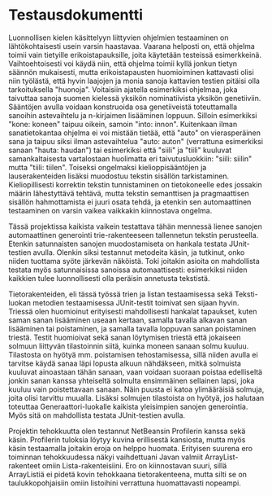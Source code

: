 # Testausdokumentti

Luonnollisen kielen käsittelyyn liittyvien ohjelmien testaaminen on lähtökohtaisesti usein varsin haastavaa. Vaarana helposti on, että ohjelma toimii vain tietyille erikoistapauksille, joita käytetään testeissä esimerkkeinä. Vaihtoehtoisesti voi käydä niin, että ohjelma toimii kyllä jonkun tietyn säännön mukaisesti, mutta erikoistapausten huomioiminen kattavasti olisi niin työlästä, että hyvin laajojen ja monia sanoja kattavien testien pitäisi olla tarkoituksella "huonoja". Voitaisiin ajatella esimerkiksi ohjelmaa, joka taivuttaa sanoja suomen kielessä yksikön nominatiivista yksikön genetiiviin. Sääntöjen avulla voidaan konstruoida osa genetiiveistä toteuttamalla sanoihin astevaihtelu ja n-kirjaimen lisääminen loppuun. Silloin esimerkiksi "kone: koneen" taipuu oikein, samoin "into: innon". Kuitenkaan ilman sanatietokantaa ohjelma ei voi mistään tietää, että "auto" on vierasperäinen sana ja taipuu siksi ilman astevaihtelua "auto: auton" (verrattuna esimerkiksi sanaan "hauta: haudan") tai esimerkiksi että "siili" ja "tiili" kuuluvat samankaltaisesta vartalostaan huolimatta eri taivutusluokkiin: "siili: siilin" mutta "tiili: tiilen". Toiseksi ongelmaksi kielioppisääntöjen ja lauserakenteiden lisäksi muodostuu tekstin sisällön tarkistaminen. Kieliopillisesti korrektin tekstin tunnistaminen on tietokoneelle edes jossakin määrin lähestyttävä tehtävä, mutta tekstin semanttisen ja pragmaattisen sisällön hahmottamista ei juuri osata tehdä, ja etenkin sen automaattinen testaaminen on varsin vaikea vaikkakin kiinnostava ongelma.

Tässä projektissa kaikista vaikein testattava tähän mennessä lienee sanojen automaattinen generointi trie-rakenteeseen tallennetun tekstin perusteella. Etenkin satunnaisten sanojen muodostamiseta on hankala testata JUnit-testien avulla. Olenkin siksi testannut metodeita käsin, ja tutkinut, onko niiden tuottama syöte järkevän näköistä. Toki joitakin asioita on mahdollista testata myös satunnaisissa sanoissa automaattisesti: esimerkiksi niiden kaikkien tulee luonnollisesti olla peräisin annetusta tekstistä.

Tietorakenteiden, eli tässä työssä trien ja listan testaamisessa sekä Teksti-luokan metodien testaamisessa JUnit-testit toimivat sen sijaan hyvin. Triessä olen huomioinut erityisesti mahdollisesti hankalat tapaukset, kuten saman sanan lisääminen useaan kertaan, samalla tavalla alkavan sanan lisääminen tai poistaminen, ja samalla tavalla loppuvan sanan poistaminen triestä. Testit huomioivat sekä sanan löytymisen triestä että jokaiseen solmuun liittyvän tilastoinnin siitä, kuinka moneen sanaan solmu kuuluu. Tilastosta on hyötyä mm. poistamisen tehostamisessa, sillä niiden avulla ei tarvitse käydä sanaa läpi lopusta alkuun nähdäkseen, mitkä solmuista kuuluvat ainoastaan tähän sanaan, vaan voidaan suoraan poistaa edelliseltä jonkin sanan kanssa yhteiseltä solmulta ensimmäinen sellainen lapsi, joka kuuluu vain poistettavaan sanaan. Näin puusta ei katoa ylimääräisiä solmuja, joita olisi tarvittu muualla. Lisäksi solmujen tilastoista on hyötyä, jos halutaan toteuttaa Generaattori-luokalle kaikista yleisimpien sanojen generointia. Myös sitä on mahdollista testata JUnit-testien avulla.

Projektin tehokkuutta olen testannut NetBeansin Profilerin kanssa sekä käsin. Profilerin tuloksia löytyy kuvina erillisestä kansiosta, mutta myös käsin testaamalla joitakin eroja on helppo huomata. Erityisen suurena ero toiminnan tehokkuudessa näkyi vaihdettuani Javan valmiit ArrayList-rakenteet omiin Lista-rakenteisiini. Ero on kiinnostavan suuri, sillä ArrayListiä ei pidetä kovin tehokkaana tietorakenteena, mutta silti se on taulukkopohjaisiin omiin listoihini verrattuna huomattavasti nopeampi.
